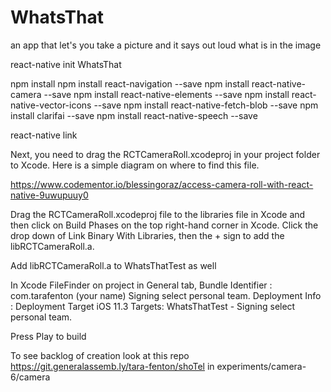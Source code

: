 # WhatsThat
an app that let's you take a picture and it says out loud what is in the image

react-native init WhatsThat

npm install
npm install react-navigation --save
npm install react-native-camera --save
npm install react-native-elements --save
npm install react-native-vector-icons --save
npm install react-native-fetch-blob --save
npm install clarifai --save
npm install react-native-speech --save

react-native link

Next, you need to drag the RCTCameraRoll.xcodeproj in your project folder to Xcode. Here is a simple diagram on where to find this file.

https://www.codementor.io/blessingoraz/access-camera-roll-with-react-native-9uwupuuy0

Drag the RCTCameraRoll.xcodeproj file to the libraries file in Xcode and then click on Build Phases on the top right-hand corner in Xcode. Click the drop down of Link Binary With Libraries, then the + sign to add the libRCTCameraRoll.a.

Add libRCTCameraRoll.a to WhatsThatTest as well


In Xcode FileFinder on project in General tab,
 Bundle Identifier : com.tarafenton (your name)
 Signing select personal team.
 Deployment Info : Deployment Target iOS 11.3
 Targets: WhatsThatTest - Signing select personal team.

 Press Play to build



 

To see backlog of creation look at this repo https://git.generalassemb.ly/tara-fenton/shoTel in experiments/camera-6/camera
